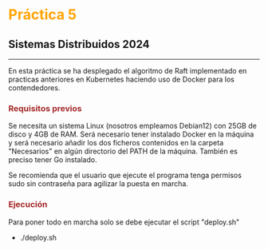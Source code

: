 # <font color="orange">Práctica 5</font>
Sistemas Distribuidos 2024
---
---
En esta práctica se ha desplegado el algoritmo de Raft implementado en practicas
anteriores en Kubernetes haciendo uso de Docker para los contendedores.

### <font color="brown">Requisitos previos</font>
Se necesita un sistema Linux (nosotros empleamos Debian12) con 25GB de disco y
4GB de RAM. Será necesario tener instalado Docker en la máquina y será necesario
añadir los dos ficheros contenidos en la carpeta "Necesarios" en algún directorio
del PATH de la máquina. También es preciso tener Go instalado.

Se recomienda que el usuario que ejecute el programa tenga permisos sudo sin
contraseña para agilizar la puesta en marcha.

### <font color="brown">Ejecución</font>
Para poner todo en marcha solo se debe ejecutar el script "deploy.sh"
- ./deploy.sh